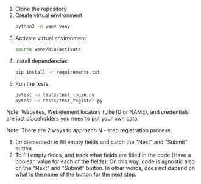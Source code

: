 1. Clone the repository
2. Create virtual environment
   ```bash
   python3 -m venv venv
   ```
3. Activate virtual environment
   ```bash
   source venv/bin/activate  
   ```
4. Install dependencies:
   ```bash
   pip install -r requirements.txt
   ```
5. Run the tests:
   ```bash
   pytest -v tests/test_login.py
   pytest -v tests/test_register.py
   ```
Note: Websites, Webelement locators (Like ID or NAME), and credentials are just placeholders
you need to put your own data.

Note: There are 2 ways to approach N - step registration process:
1. (Implemented) to fill empty fields and catch the "Next" and "Submit" button
2. To fill empty fields, and track what fields are filled in the code (Have a boolean value for each of the fields). On this way, code is agnostic also on the "Next" and "Submit" button. In other words, does not depend on what is the name of the button for the next step.
